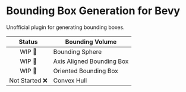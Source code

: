 # Bounding Box Generation for Bevy

Unofficial plugin for generating bounding boxes.

| Status | Bounding Volume |
|:-:|----------------------------|
| WIP 🚧 | Bounding Sphere            |
| WIP 🚧 | Axis Aligned Bounding Box  |
| WIP 🚧 | Oriented Bounding Box      |
| Not Started ❌ | Convex Hull                |
